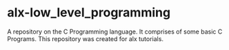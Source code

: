 # alx-low_level_programming
A repository on the C Programming language. It comprises of some basic C Programs.
This repository was created for alx tutorials.
